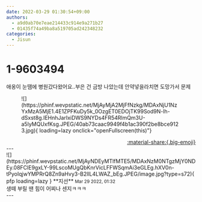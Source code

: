 ```yaml
---
date: 2022-03-29 01:30:54+09:00
authors:
  - a9d0ab70e7eae214433c914e9a271b27
  - 01435f74a49ba8a519705ad242348232
categories:
  - Jisun
---
```


# 1-9603494

<div class="post-container" markdown="1">
<div class="content-container md-sidebar__scrollwrap" markdown="1">

애옹이 눈땜에 병원갔다왔어요..부은 건 금방 나았는데 안약넣을라치면 도망가서 문제
<figure markdown="1">
![](https://phinf.wevpstatic.net/MjAyMjA2MjFfNzkg/MDAxNjU1NzYxMzA5MjE1.4E1ZPFKuDy5k_0OzgET0EDOjTK99Sod9N-lh-dSxst8g.IEHnhJarIxiDWS9NYDs4FR54RlmQm3U-a5lyMQUxfKsg.JPEG/40ab73caac9949f4b1ac390f2be8bce9123.jpg){ loading=lazy onclick="openFullscreen(this)"}
</figure>


</div>
</div>

<div style="text-align: right;" markdown="1">
<a href="https://weverse.io/fromis9/fanpost/1-9603494" style="text-align: right;">:material-share:{.big-emoji}</a>
</div>
---

<div class="comments-container md-sidebar__scrollwrap" markdown="1">
<div class="comment" markdown="1">
<div class='id-container' markdown="1">
![](https://phinf.wevpstatic.net/MjAyNDEyMTlfMTE5/MDAxNzM0NTgzMjY0NDEy.08FClE9gxLY-99LscoMUgQbKnrVicLFFWSqmAi3eGLEg.hXV0n-tPyoIqjwYMPRrQ8Zn9aHvy3-B2llL4LWAZ_bEg.JPEG/image.jpg?type=s72){ pfp loading=lazy }
**<span class="artist">지선</span>** <small>Mar 29 2022, 01:32</small><br>
</div>
<div class='comment-body' markdown="1">
생떼 부릴 땐 힘이 어찌나 센지ㅋㅋㅋ
</div>
</div>
</div>
---

